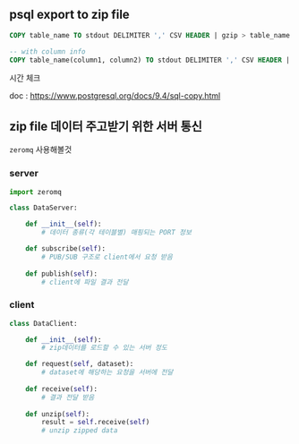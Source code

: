 ## psql export to zip file
```sql
COPY table_name TO stdout DELIMITER ',' CSV HEADER | gzip > table_name.csv.gz

-- with column info
COPY table_name(column1, column2) TO stdout DELIMITER ',' CSV HEADER | gzip > table_name.csv.gz
```
시간 체크

doc : https://www.postgresql.org/docs/9.4/sql-copy.html

## zip file 데이터 주고받기 위한 서버 통신  
`zeromq` 사용해볼것

### server
```python
import zeromq

class DataServer:

    def __init__(self):
        # 데이터 종류(각 테이블별) 매핑되는 PORT 정보

    def subscribe(self):
        # PUB/SUB 구조로 client에서 요청 받음
    
    def publish(self):
        # client에 파일 결과 전달
```
### client

```python
class DataClient:

    def __init__(self):
        # zip데이터를 로드할 수 있는 서버 정도

    def request(self, dataset):
        # dataset에 해당하는 요청을 서버에 전달
    
    def receive(self):
        # 결과 전달 받음
    
    def unzip(self):
        result = self.receive(self)
        # unzip zipped data
```



